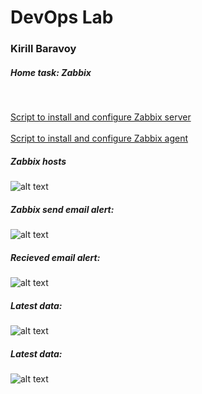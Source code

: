 # DevOps Lab
### Kirill Baravoy

##### Home task: Zabbix
<br>

[Script to install and configure Zabbix server](https://github.com/borovoykirill/DevOps-Lab/blob/Zabbix/provision/zabbix-setup.sh "Install and configure Zabbix server") <br>
<br>
[Script to install and configure Zabbix agent](https://github.com/borovoykirill/DevOps-Lab/blob/Zabbix/provision/host01-setup.sh "Install anf configure Zabbix agent") <br>

##### Zabbix hosts
![alt text](https://github.com/borovoykirill/DevOps-Lab/blob/Zabbix/img/zabbix_hosts.png "Zabbix hosts")
<br>
##### Zabbix send email alert:
![alt text](https://github.com/borovoykirill/DevOps-Lab/blob/Zabbix/img/zabbix_email.png "Zabbix send email")

##### Recieved email alert:
![alt text](https://github.com/borovoykirill/DevOps-Lab/blob/Zabbix/img/recieve_email.png "Recieve email")
<br>
##### Latest data:
![alt text](https://github.com/borovoykirill/DevOps-Lab/blob/Zabbix/img/latest_data.png "Recieve email")
<br>
##### Latest data:
![alt text](https://github.com/borovoykirill/DevOps-Lab/blob/Zabbix/img/skip_pre-install.png "Skip pre-install")
